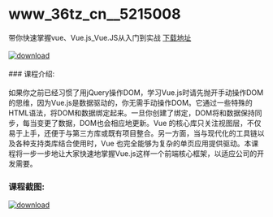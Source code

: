 # www_36tz_cn__5215008
带你快速掌握vue、Vue.js_Vue.JS从入门到实战
[下载地址](http://www.36tz.cn/article/5215008 "下载地址")
<br/></br>[![download](http://36tz.cn/muke_img/2020_08_2-62-300x199.png "下载地址")](http://www.36tz.cn/article/5215008 "下载地址")
<br/></br>### 课程介绍:<br/></br>如果你之前已经习惯了用jQuery操作DOM，学习Vue.js时请先抛开手动操作DOM的思维，因为Vue.js是数据驱动的，你无需手动操作DOM。它通过一些特殊的HTML语法，将DOM和数据绑定起来。一旦你创建了绑定，DOM将和数据保持同步，每当变更了数据，DOM也会相应地更新。Vue 的核心库只关注视图层，不仅易于上手，还便于与第三方库或既有项目整合。另一方面，当与现代化的工具链以及各种支持类库结合使用时，Vue 也完全能够为复杂的单页应用提供驱动。本课程将一步一步地让大家快速地掌握Vue.js这样一个前端核心框架，以适应公司的开发需要。

### 课程截图:
[![download](http://36tz.cn/muke_img/2020_08_1-66.png "下载地址")](http://www.36tz.cn/article/5215008 "下载地址")
